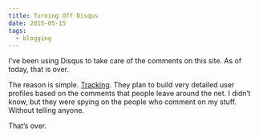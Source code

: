 ```yaml
---
title: Turning Off Disqus
date: 2015-05-15
tags:
  - blogging
---
```


I’ve been using Disqus to take care of the comments on this site. As of today, that is over.

The reason is simple. [Tracking](http://www.businessinsider.com.au/disqus-launches-advertising-2014-11). They plan to build very detailed user profiles based on the comments that people leave around the net. I didn’t know, but they were spying on the people who comment on my stuff. Without telling anyone.

That’s over.
